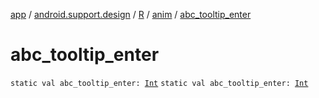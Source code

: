 [app](../../../index.md) / [android.support.design](../../index.md) / [R](../index.md) / [anim](index.md) / [abc_tooltip_enter](./abc_tooltip_enter.md)

# abc_tooltip_enter

`static val abc_tooltip_enter: `[`Int`](https://kotlinlang.org/api/latest/jvm/stdlib/kotlin/-int/index.html)
`static val abc_tooltip_enter: `[`Int`](https://kotlinlang.org/api/latest/jvm/stdlib/kotlin/-int/index.html)
